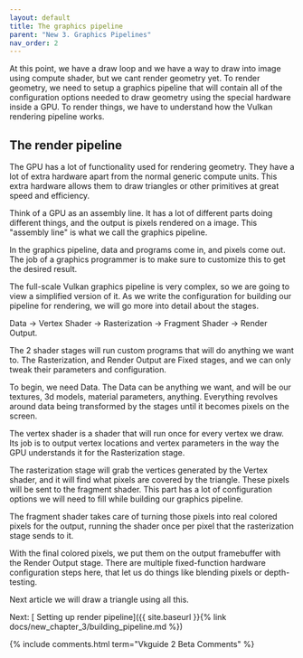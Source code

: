 ```yaml
---
layout: default
title: The graphics pipeline
parent: "New 3. Graphics Pipelines"
nav_order: 2
---
```


At this point, we have a draw loop and we have a way to draw into image using compute shader, but we cant render geometry yet. To render geometry, we  need to setup a graphics pipeline that will contain all of the configuration options needed to draw geometry using the special hardware inside a GPU. 
To render things, we have to understand how the Vulkan rendering pipeline works. 

## The render pipeline
The GPU has a lot of functionality used for rendering geometry. They have a lot of extra hardware apart from the normal generic compute units. This extra hardware allows them to draw triangles or other primitives at great speed and efficiency.

Think of a GPU as an assembly line. It has a lot of different parts doing different things, and the output is pixels rendered on a image. This "assembly line" is what we call the graphics pipeline.

In the graphics pipeline, data and programs come in, and pixels come out. The job of a graphics programmer is to make sure to customize this to get the desired result.

The full-scale Vulkan graphics pipeline is very complex, so we are going to view a simplified version of it. As we write the configuration for building our pipeline for rendering, we will go more into detail about the stages.

Data -> Vertex Shader -> Rasterization -> Fragment Shader -> Render Output.

The 2 shader stages will run custom programs that will do anything we want to. The  Rasterization, and Render Output are Fixed stages, and we can only tweak their parameters and configuration.

To begin, we need Data. The Data can be anything we want, and will be our textures, 3d models, material parameters, anything. Everything revolves around data being transformed by the stages until it becomes pixels on the screen.

The vertex shader is a shader that will run once for every vertex we draw. Its job is to output vertex locations and vertex parameters in the way the GPU understands it for the Rasterization stage. 

The rasterization stage will grab the vertices generated by the Vertex shader, and it will find what pixels are covered by the triangle. These pixels will be sent to the fragment shader. This part has a lot of configuration options we will need to fill while building our graphics pipeline.
 
The fragment shader takes care of turning those pixels into real colored pixels for the output, running the shader once per pixel that the rasterization stage sends to it.

With the final colored pixels, we put them on the output framebuffer with the Render Output stage. There are multiple fixed-function hardware configuration steps here, that let us do things like blending pixels or depth-testing.

Next article we will draw a triangle using all this.

Next: [ Setting up render pipeline]({{ site.baseurl }}{% link docs/new_chapter_3/building_pipeline.md %})  

{% include comments.html term="Vkguide 2 Beta Comments" %}
